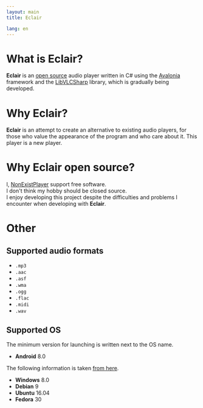 ```yaml
---
layout: main
title: Eclair

lang: en
---
```


# What is Eclair?
**Eclair** is an [open source](https://github.com/NonExistPlayer/EclairPlayer) audio player written in C# using the [Avalonia](https://github.com/AvaloniaUI/Avalonia) framework and the [LibVLCSharp](https://github.com/videolan/libvlcsharp) library, which is gradually being developed.

# Why Eclair?
**Eclair** is an attempt to create an alternative to existing audio players, for those who value the appearance of the program and who care about it. This player is a new player.

# Why Eclair open source?
I, [NonExistPlayer](https://github.com/NonExistPlayer) support free software.<br>
I don't think my hobby should be closed source.<br>
I enjoy developing this project despite the difficulties and problems I encounter when developing with **Eclair**.

# Other
## Supported audio formats
- `.mp3`
- `.aac`
- `.asf`
- `.wma`
- `.ogg`
- `.flac`
- `.midi`
- `.wav`

## Supported OS
The minimum version for launching is written next to the OS name.

- **Android** 8.0

The following information is taken [from here](https://github.com/AvaloniaUI/Avalonia/wiki/Runtime-Requirements).

- **Windows** 8.0
- **Debian** 9
- **Ubuntu** 16.04
- **Fedora** 30
